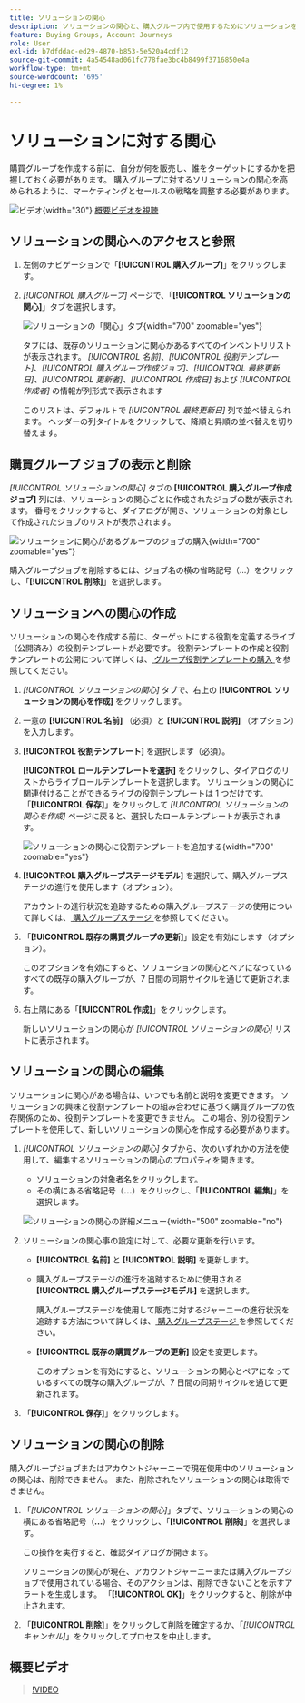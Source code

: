 ```yaml
---
title: ソリューションの関心
description: ソリューションの関心と、購入グループ内で使用するためにソリューションを定義する方法について説明します。
feature: Buying Groups, Account Journeys
role: User
exl-id: b7dfddac-ed29-4870-b853-5e520a4cdf12
source-git-commit: 4a54548ad061fc778fae3bc4b8499f3716850e4a
workflow-type: tm+mt
source-wordcount: '695'
ht-degree: 1%

---
```


# ソリューションに対する関心

購買グループを作成する前に、自分が何を販売し、誰をターゲットにするかを把握しておく必要があります。 購入グループに対するソリューションの関心を高められるように、マーケティングとセールスの戦略を調整する必要があります。

![ビデオ](../../assets/do-not-localize/icon-video.svg){width="30"} [概要ビデオを視聴](#overview-video)

## ソリューションの関心へのアクセスと参照

1. 左側のナビゲーションで「**[!UICONTROL 購入グループ]**」をクリックします。

1. _[!UICONTROL 購入グループ]_ ページで、「**[!UICONTROL ソリューションの関心]**」タブを選択します。

   ![ ソリューションの「関心」タブ ](assets/solution-interest-tab.png){width="700" zoomable="yes"}

   タブには、既存のソリューションに関心があるすべてのインベントリリストが表示されます。 _[!UICONTROL 名前]_、_[!UICONTROL 役割テンプレート]_、_[!UICONTROL 購入グループ作成ジョブ]_、_[!UICONTROL 最終更新日]_、_[!UICONTROL 更新者]_、_[!UICONTROL 作成日]_ および _[!UICONTROL 作成者]_ の情報が列形式で表示されます

   このリストは、デフォルトで _[!UICONTROL 最終更新日]_ 列で並べ替えられます。 ヘッダーの列タイトルをクリックして、降順と昇順の並べ替えを切り替えます。

## 購買グループ ジョブの表示と削除

_[!UICONTROL ソリューションの関心]_ タブの **[!UICONTROL 購入グループ作成ジョブ]** 列には、ソリューションの関心ごとに作成されたジョブの数が表示されます。 番号をクリックすると、ダイアログが開き、ソリューションの対象として作成されたジョブのリストが表示されます。

![ ソリューションに関心があるグループのジョブの購入 ](assets/buying-group-jobs-for-solution-interest.png){width="700" zoomable="yes"}

購入グループジョブを削除するには、ジョブ名の横の省略記号（...）をクリックし、「**[!UICONTROL 削除]**」を選択します。

## ソリューションへの関心の作成

ソリューションの関心を作成する前に、ターゲットにする役割を定義するライブ（公開済み）の役割テンプレートが必要です。 役割テンプレートの作成と役割テンプレートの公開について詳しくは、[ グループ役割テンプレートの購入 ](./buying-groups-role-templates.md) を参照してください。

1. _[!UICONTROL ソリューションの関心]_ タブで、右上の **[!UICONTROL ソリューションの関心を作成]** をクリックします。

1. 一意の **[!UICONTROL 名前]** （必須）と **[!UICONTROL 説明]** （オプション）を入力します。

1. **[!UICONTROL 役割テンプレート]** を選択します（必須）。

   **[!UICONTROL ロールテンプレートを選択]** をクリックし、ダイアログのリストからライブロールテンプレートを選択します。 ソリューションの関心に関連付けることができるライブの役割テンプレートは 1 つだけです。 「**[!UICONTROL 保存]**」をクリックして _[!UICONTROL ソリューションの関心を作成]_ ページに戻ると、選択したロールテンプレートが表示されます。

   ![ ソリューションの関心に役割テンプレートを追加する ](assets/solution-interest-create.png){width="700" zoomable="yes"}

1. **[!UICONTROL 購入グループステージモデル]** を選択して、購入グループステージの進行を使用します（オプション）。

   アカウントの進行状況を追跡するための購入グループステージの使用について詳しくは、[ 購入グループステージ ](./buying-group-stages.md) を参照してください。

1. 「**[!UICONTROL 既存の購買グループの更新]**」設定を有効にします（オプション）。

   このオプションを有効にすると、ソリューションの関心とペアになっているすべての既存の購入グループが、7 日間の同期サイクルを通じて更新されます。

1. 右上隅にある「**[!UICONTROL 作成]**」をクリックします。

   新しいソリューションの関心が _[!UICONTROL ソリューションの関心]_ リストに表示されます。

## ソリューションの関心の編集

ソリューションに関心がある場合は、いつでも名前と説明を変更できます。 ソリューションの興味と役割テンプレートの組み合わせに基づく購買グループの依存関係のため、役割テンプレートを変更できません。 この場合、別の役割テンプレートを使用して、新しいソリューションの関心を作成する必要があります。

1. _[!UICONTROL ソリューションの関心]_ タブから、次のいずれかの方法を使用して、編集するソリューションの関心のプロパティを開きます。

   * ソリューションの対象者名をクリックします。
   * その横にある省略記号（**...**）をクリックし、「**[!UICONTROL 編集]**」を選択します。

   ![ ソリューションの関心の詳細メニュー ](assets/solution-interests-more-menu.png){width="500" zoomable="no"}

1. ソリューションの関心事の設定に対して、必要な更新を行います。

   * **[!UICONTROL 名前]** と **[!UICONTROL 説明]** を更新します。

   * 購入グループステージの進行を追跡するために使用される **[!UICONTROL 購入グループステージモデル]** を選択します。

     購入グループステージを使用して販売に対するジャーニーの進行状況を追跡する方法について詳しくは、[ 購入グループステージ ](./buying-group-stages.md) を参照してください。

   * **[!UICONTROL 既存の購買グループの更新]** 設定を変更します。

     このオプションを有効にすると、ソリューションの関心とペアになっているすべての既存の購入グループが、7 日間の同期サイクルを通じて更新されます。

1. 「**[!UICONTROL 保存]**」をクリックします。

## ソリューションの関心の削除

購入グループジョブまたはアカウントジャーニーで現在使用中のソリューションの関心は、削除できません。 また、削除されたソリューションの関心は取得できません。

1. 「_[!UICONTROL ソリューションの関心]_」タブで、ソリューションの関心の横にある省略記号（**...**）をクリックし、「**[!UICONTROL 削除]**」を選択します。

   この操作を実行すると、確認ダイアログが開きます。

   ソリューションの関心が現在、アカウントジャーニーまたは購入グループジョブで使用されている場合、そのアクションは、削除できないことを示すアラートを生成します。 「**[!UICONTROL OK]**」をクリックすると、削除が中止されます。

1. 「**[!UICONTROL 削除]**」をクリックして削除を確定するか、「_[!UICONTROL キャンセル]_」をクリックしてプロセスを中止します。

## 概要ビデオ

>[!VIDEO](https://video.tv.adobe.com/v/3433080/?learn=on)
